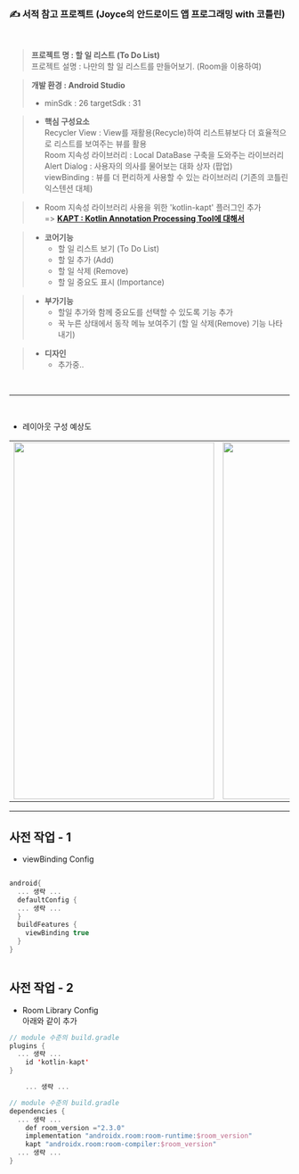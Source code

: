 ### ✍ 서적 참고 프로젝트 (Joyce의 안드로이드 앱 프로그래밍 with 코틀린)
<br>

> <b> 프로젝트 명 : 할 일 리스트 (To Do List) <br> </b>
> 프로젝트 설명 : 나만의 할 일 리스트를 만들어보기. (Room을 이용하여)

> <b> 개발 환경 : Android Studio </b>
> * minSdk : 26
> targetSdk : 31

> * <b> 핵심 구성요소 </b>  <br>
> Recycler View : View를 재활용(Recycle)하여 리스트뷰보다 더 효율적으로 리스트를 보여주는 뷰를 활용 <br>
> Room 지속성 라이브러리 : Local DataBase 구축을 도와주는 라이브러리 <br>
> Alert Dialog : 사용자의 의사를 물어보는 대화 상자 (팝업) <br>
> viewBinding : 뷰를 더 편리하게 사용할 수 있는 라이브러리 (기존의 코틀린 익스텐션 대체) <br>

> * Room 지속성 라이브러리 사용을 위한 'kotlin-kapt' 플러그인 추가 <br>
> => <b> [KAPT : Kotlin Annotation Processing Tool에 대해서](https://timradder.tistory.com) </b>



> * <b> 코어기능 </b>
>     * 할 일 리스트 보기 (To Do List)
>     * 할 일 추가 (Add)
>     * 할 일 삭제 (Remove)
>     * 할 일 중요도 표시 (Importance)

> * <b> 부가기능 </b>
>     * 할일 추가와 함께 중요도를 선택할 수 있도록 기능 추가
>     * 꾹 누른 상태에서 동작 메뉴 보여주기 (할 일 삭제(Remove) 기능 나타내기)

> * <b> 디자인 </b>
>     * 추가중..


<br>

---

<br>

* 레이아웃 구성 예상도
<table>
  <tr>
    <td><img alt="" src="https://user-images.githubusercontent.com/57258381/161491321-8d42c1eb-d702-4a01-be5c-b54374b3f612.png" height="640" width="360"> </td>
    <td><img alt="" src="https://user-images.githubusercontent.com/57258381/161485364-6c60ed1c-2bcf-4c43-b630-af456a85057b.png" height="640" width="360"> </td>
  </tr>
  </table>
  
---


<h2> 사전 작업 - 1 </h2>

* viewBinding Config

```kotlin

android{
  ... 생략 ...
  defaultConfig {
  ... 생략 ...
  }
  buildFeatures {
    viewBinding true
  }
}
  
```


<h2> 사전 작업 - 2 </h2>

* Room Library Config <br>
아래와 같이 추가

```kotlin
// module 수준의 build.gradle
plugins {
  ... 생략 ...
    id 'kotlin-kapt' 
}

    ... 생략 ...

// module 수준의 build.gradle
dependencies {
  ... 생략 ...
    def room_version ="2.3.0"
    implementation "androidx.room:room-runtime:$room_version"
    kapt "androidx.room:room-compiler:$room_version"
  ... 생략 ...
}
```
















